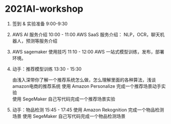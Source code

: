 # 2021AI-workshop









1. 签到 & 实验准备 9:00-9:30 



1. AWS AI 服务介绍 10:00 - 11:00 
   AWS SaaS 服务介绍： NLP，OCR，聊天机器人，预测等服务介绍

   

2. AWS sagemaker 使用技巧 11:10 - 12:00 
   AWS 一站式模型训练，发布，部署 环境。

   

3. 动手：推荐模型训练 13:30 - 15:30 

   由浅入深带你了解一个推荐系统怎么做，怎么理解里面的各种算法，浅谈amazon电商的推荐系统
   使用 Amazon Personalize 完成一个推荐场景动手实验  
   使用 SegeMaker 自己写代码完成一个推荐场景实验  

   

4. 动手：物品检测 15:45 - 17:45 
   使用 Amazon  Rekognition  完成一个物品检测场景 
    使用 SegeMaker 自己写代码完成一个物品检测场景